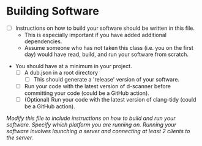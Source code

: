 # Building Software

- [ ] Instructions on how to build your software should be written in this file.
	- This is especially important if you have added additional dependencies.
	- Assume someone who has not taken this class (i.e. you on the first day) would have read, build, and run your software from scratch.
- You should have at a minimum in your project.
	- [ ] A dub.json in a root directory
    	- [ ] This should generate a 'release' version of your software.
  - [ ] Run your code with the latest version of d-scanner before committing your code (could be a GitHub action).
  - [ ] (Optional) Run your code with the latest version of clang-tidy  (could be a GitHub action).

*Modify this file to include instructions on how to build and run your software. Specify which platform you are running on. Running your software involves launching a server and connecting at least 2 clients to the server.*
